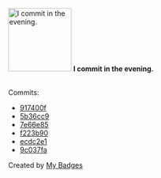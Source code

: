 <img src="https://my-badges.github.io/my-badges/evening-commits.png" alt="I commit in the evening." title="I commit in the evening." width="128">
<strong>I commit in the evening.</strong>
<br><br>

Commits:

- <a href="https://github.com/mmichie/m28/commit/917400f926f009555dd3059823a9b803bc85a2b3">917400f</a>
- <a href="https://github.com/mmichie/m28/commit/5b36cc9cfee33ea15bdc93b6ca8d0718edc48f6c">5b36cc9</a>
- <a href="https://github.com/mmichie/fishjelly/commit/7e66e85c443200c4cdfe48152c94f72560ee80ed">7e66e85</a>
- <a href="https://github.com/mmichie/fishjelly/commit/f223b90606a6e8a62ee32476cffb14ad7cbc804b">f223b90</a>
- <a href="https://github.com/mmichie/fishjelly/commit/ecdc2e102ec1afcb3af42683a8e36600c1f82e50">ecdc2e1</a>
- <a href="https://github.com/mmichie/fishjelly/commit/9c037fa5abb64ab63f0eb460383e5428d26c602a">9c037fa</a>


Created by <a href="https://github.com/my-badges/my-badges">My Badges</a>